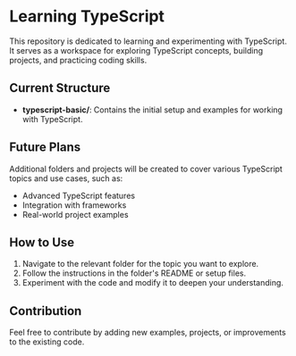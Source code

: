 # Learning TypeScript

This repository is dedicated to learning and experimenting with TypeScript. It serves as a workspace for exploring TypeScript concepts, building projects, and practicing coding skills.

## Current Structure

- **typescript-basic/**: Contains the initial setup and examples for working with TypeScript.

## Future Plans

Additional folders and projects will be created to cover various TypeScript topics and use cases, such as:

- Advanced TypeScript features
- Integration with frameworks
- Real-world project examples

## How to Use

1. Navigate to the relevant folder for the topic you want to explore.
2. Follow the instructions in the folder's README or setup files.
3. Experiment with the code and modify it to deepen your understanding.

## Contribution

Feel free to contribute by adding new examples, projects, or improvements to the existing code.
